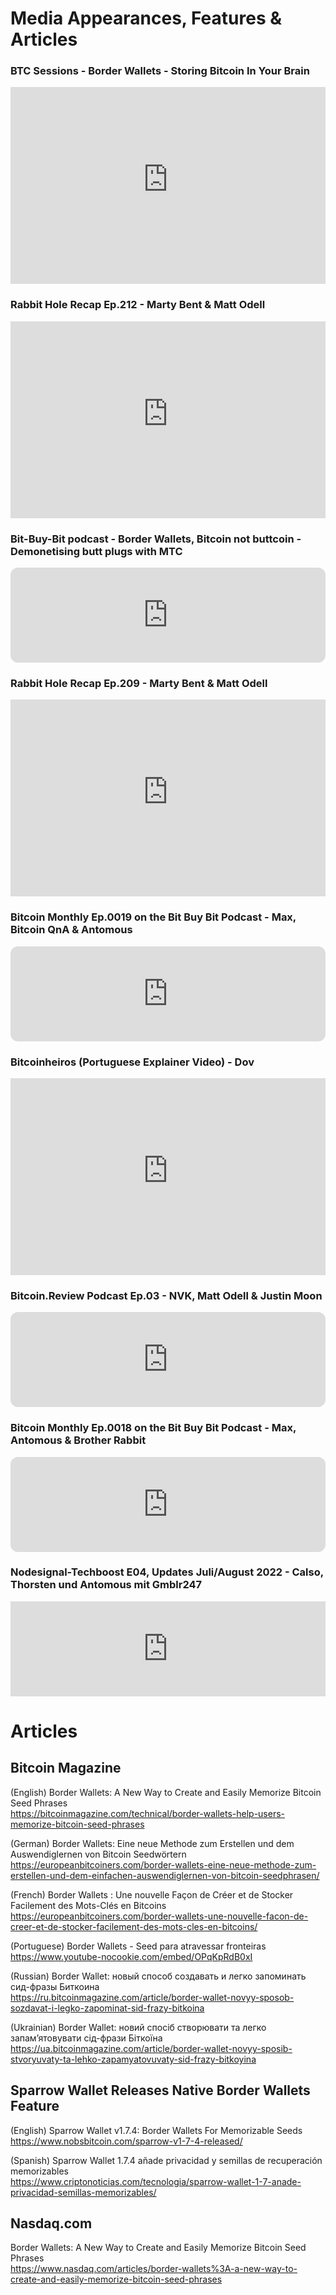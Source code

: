 # Media Appearances, Features & Articles

### BTC Sessions - Border Wallets - Storing Bitcoin In Your Brain

<iframe width="100%" height="315" src="https://www.youtube-nocookie.com/embed/wHQrvCGVkTw" title="YouTube video player" frameborder="0" allow="accelerometer; autoplay; clipboard-write; encrypted-media; gyroscope; picture-in-picture" allowfullscreen></iframe>

### Rabbit Hole Recap Ep.212 - Marty Bent & Matt Odell

<iframe width="100%" height="315" src="https://www.youtube-nocookie.com/embed/UWcbblfRjNU?start=6372" title="YouTube video player" frameborder="0" allow="accelerometer; autoplay; clipboard-write; encrypted-media; gyroscope; picture-in-picture" allowfullscreen></iframe>

### Bit-Buy-Bit podcast - Border Wallets, Bitcoin not buttcoin - Demonetising butt plugs with MTC

<iframe style="border-radius:12px" src="https://open.spotify.com/embed/episode/0uXY9CcnZ5dU8L7o1YLaHF?utm_source=generator" width="100%" height="152" frameBorder="0" allowfullscreen="" allow="autoplay; clipboard-write; encrypted-media; fullscreen; picture-in-picture"></iframe>

### Rabbit Hole Recap Ep.209 - Marty Bent & Matt Odell

<iframe width="100%" height="315" src="https://www.youtube-nocookie.com/embed/oroflTHfUMY?start=3448" title="YouTube video player" frameborder="0" allow="accelerometer; autoplay; clipboard-write; encrypted-media; gyroscope; picture-in-picture" allowfullscreen></iframe>

### Bitcoin Monthly Ep.0019 on the Bit Buy Bit Podcast - Max, Bitcoin QnA & Antomous

<iframe style="border-radius:12px" src="https://open.spotify.com/embed/episode/5l0IBAFhKb3prnVH2Jfud4?utm_source=generator&t=3040" width="100%" height="152" frameBorder="0" allowfullscreen="" allow="autoplay; clipboard-write; encrypted-media; fullscreen; picture-in-picture"></iframe>

### Bitcoinheiros (Portuguese Explainer Video) - Dov

<iframe width="100%" height="315" src="https://www.youtube-nocookie.com/embed/OPqKpRdB0xI" title="YouTube video player" frameborder="0" allow="accelerometer; autoplay; clipboard-write; encrypted-media; gyroscope; picture-in-picture" allowfullscreen></iframe>

### Bitcoin.Review Podcast Ep.03 - NVK, Matt Odell & Justin Moon

<iframe style="border-radius:12px" src="https://open.spotify.com/embed/episode/0LOLpaUiOdZDY5oaojCOmU?utm_source=generator&t=3895" width="100%" height="152" frameBorder="0" allowfullscreen="" allow="autoplay; clipboard-write; encrypted-media; fullscreen; picture-in-picture"></iframe>

### Bitcoin Monthly Ep.0018 on the Bit Buy Bit Podcast - Max, Antomous & Brother Rabbit

<iframe style="border-radius:12px" src="https://open.spotify.com/embed/episode/5gwZnT5qogTh3uxDqNmNRr?utm_source=generator&t=460" width="100%" height="152" frameBorder="0" allowfullscreen="" allow="autoplay; clipboard-write; encrypted-media; fullscreen; picture-in-picture"></iframe>

### Nodesignal-Techboost E04, Updates Juli/August 2022 - Calso, Thorsten und Antomous mit Gmblr247

<iframe src="https://anchor.fm/nodesignal/embed/episodes/Nodesignal-Techboost---E04---Updates-Juli--August-2022-e1nu0t4/a-a8hmip3" height="152" width="100%" frameborder="0" scrolling="no"></iframe>



# Articles

## Bitcoin Magazine

(English) Border Wallets: A New Way to Create and Easily Memorize Bitcoin Seed Phrases<br>
https://bitcoinmagazine.com/technical/border-wallets-help-users-memorize-bitcoin-seed-phrases

(German) Border Wallets: Eine neue Methode zum Erstellen und dem Auswendiglernen von Bitcoin Seedwörtern<br>
https://europeanbitcoiners.com/border-wallets-eine-neue-methode-zum-erstellen-und-dem-einfachen-auswendiglernen-von-bitcoin-seedphrasen/

(French) Border Wallets : Une nouvelle Façon de Créer et de Stocker Facilement des Mots-Clés en Bitcoins<br>
https://europeanbitcoiners.com/border-wallets-une-nouvelle-facon-de-creer-et-de-stocker-facilement-des-mots-cles-en-bitcoins/

(Portuguese) Border Wallets - Seed para atravessar fronteiras<br>
https://www.youtube-nocookie.com/embed/OPqKpRdB0xI

(Russian) Border Wallet: новый способ создавать и легко запоминать сид-фразы Биткоина<br>
https://ru.bitcoinmagazine.com/article/border-wallet-novyy-sposob-sozdavat-i-legko-zapominat-sid-frazy-bitkoina

(Ukrainian) Border Wallet: новий спосіб створювати та легко запам’ятовувати сід-фрази Біткоїна<br>
https://ua.bitcoinmagazine.com/article/border-wallet-novyy-sposib-stvoryuvaty-ta-lehko-zapamyatovuvaty-sid-frazy-bitkoyina

## Sparrow Wallet Releases Native Border Wallets Feature

(English) Sparrow Wallet v1.7.4: Border Wallets For Memorizable Seeds<br>
https://www.nobsbitcoin.com/sparrow-v1-7-4-released/

(Spanish) Sparrow Wallet 1.7.4 añade privacidad y semillas de recuperación memorizables<br>
https://www.criptonoticias.com/tecnologia/sparrow-wallet-1-7-anade-privacidad-semillas-memorizables/

## Nasdaq.com

Border Wallets: A New Way to Create and Easily Memorize Bitcoin Seed Phrases<br>
https://www.nasdaq.com/articles/border-wallets%3A-a-new-way-to-create-and-easily-memorize-bitcoin-seed-phrases


